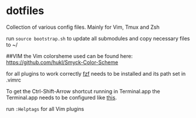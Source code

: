 dotfiles
========

Collection of various config files.
Mainly for Vim, Tmux and Zsh

run `source bootstrap.sh` to update all submodules and copy necessary files to ~/

##VIM
the Vim colorsheme used can be found here:
<https://github.com/hukl/Smyck-Color-Scheme>

for all plugins to work correctly [fzf](https://github.com/junegunn/fzf) needs to be installed
and its path set in .vimrc

To get the Ctrl-Shift-Arrow shortcut running in Terminal.app the Terminal.app needs to be
configured like [this](https://github.com/google/terminal-app-function-keys).

run `:Helptags` for all Vim plugins
